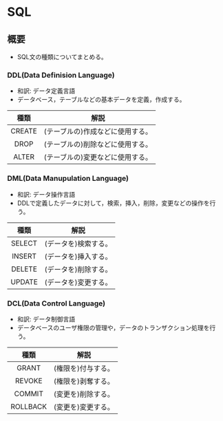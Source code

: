 SQL
===

## 概要

- SQL文の種類についてまとめる。

### DDL(Data Definision Language)

- 和訳: データ定義言語
- データベース，テーブルなどの基本データを定義，作成する。

|種類  |解説                            |
|:----:|:------------------------------:|
|CREATE|(テーブルの)作成などに使用する。|
|DROP  |(テーブルの)削除などに使用する。|
|ALTER |(テーブルの)変更などに使用する。|

### DML(Data Manupulation Language)

- 和訳: データ操作言語
- DDLで定義したデータに対して，検索，挿入，削除，変更などの操作を行う。

|種類   |解説                |
|:-----:|:------------------:|
|SELECT |(データを)検索する。|
|INSERT |(データを)挿入する。|
|DELETE |(データを)削除する。|
|UPDATE |(データを)変更する。|

### DCL(Data Control Language)

- 和訳: データ制御言語
- データベースのユーザ権限の管理や，データのトランザクション処理を行う。

|種類    |解説              |
|:------:|:----------------:|
|GRANT   |(権限を)付与する。|
|REVOKE  |(権限を)剥奪する。|
|COMMIT  |(変更を)削除する。|
|ROLLBACK|(変更を)変更する。|

